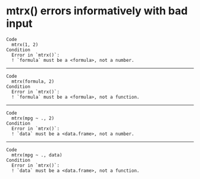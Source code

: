# mtrx() errors informatively with bad input

    Code
      mtrx(1, 2)
    Condition
      Error in `mtrx()`:
      ! `formula` must be a <formula>, not a number.

---

    Code
      mtrx(formula, 2)
    Condition
      Error in `mtrx()`:
      ! `formula` must be a <formula>, not a function.

---

    Code
      mtrx(mpg ~ ., 2)
    Condition
      Error in `mtrx()`:
      ! `data` must be a <data.frame>, not a number.

---

    Code
      mtrx(mpg ~ ., data)
    Condition
      Error in `mtrx()`:
      ! `data` must be a <data.frame>, not a function.

